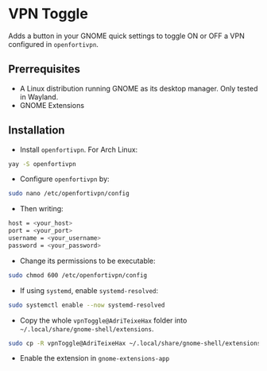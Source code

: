 # VPN Toggle

Adds a button in your GNOME quick settings to toggle ON or OFF a VPN configured in `openfortivpn`.

## Prerrequisites

- A Linux distribution running GNOME as its desktop manager. Only tested in Wayland.
- GNOME Extensions

## Installation

- Install `openfortivpn`. For Arch Linux:
```bash
yay -S openfortivpn
```
- Configure `openfortivpn` by:
```bash
sudo nano /etc/openfortivpn/config
```
- Then writing:
```bash
host = <your_host>
port = <your_port>
username = <your_username>
password = <your_password>
```
- Change its permissions to be executable:
```bash
sudo chmod 600 /etc/openfortivpn/config
```

- If using `systemd`, enable `systemd-resolved`:
```bash
sudo systemctl enable --now systemd-resolved
```

- Copy the whole `vpnToggle@AdriTeixeHax` folder into `~/.local/share/gnome-shell/extensions`.
```bash
sudo cp -R vpnToggle@AdriTeixeHax ~/.local/share/gnome-shell/extensions
```
- Enable the extension in `gnome-extensions-app`